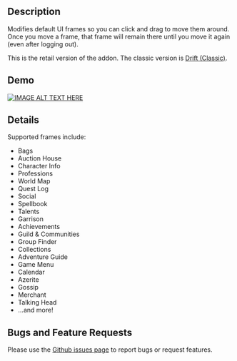 ## Description
Modifies default UI frames so you can click and drag to move them around. Once you move a frame, that frame will remain there until you move it again (even after logging out).

This is the retail version of the addon. The classic version is [Drift (Classic)](https://www.curseforge.com/wow/addons/driftclassic).

## Demo
[![IMAGE ALT TEXT HERE](http://img.youtube.com/vi/9OM5_nuK7Ac/0.jpg)](http://www.youtube.com/watch?v=9OM5_nuK7Ac)

## Details
Supported frames include:

* Bags
* Auction House
* Character Info
* Professions
* World Map
* Quest Log
* Social
* Spellbook
* Talents
* Garrison
* Achievements
* Guild & Communities
* Group Finder
* Collections
* Adventure Guide
* Game Menu
* Calendar
* Azerite
* Gossip
* Merchant
* Talking Head
* ...and more!

## Bugs and Feature Requests
Please use the [Github issues page](https://github.com/jaredbwasserman/Drift/issues) to report bugs or request features.